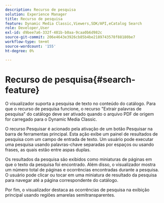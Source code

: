 ```yaml
---
description: Recurso de pesquisa
solution: Experience Manager
title: Recurso de pesquisa
feature: Dynamic Media Classic,Viewers,SDK/API,eCatalog Search
role: Developer,User
exl-id: d9bee7a6-332f-481b-b0aa-9caa0b6d982c
source-git-commit: 206e4643e3926cb85b4be2189743578f88180be7
workflow-type: tm+mt
source-wordcount: '155'
ht-degree: 0%

---
```


# Recurso de pesquisa{#search-feature}

O visualizador suporta a pesquisa de texto no conteúdo do catálogo. Para que o recurso de pesquisa funcione, o recurso &quot;Extrair palavras de pesquisa&quot; do catálogo deve ser ativado quando o arquivo PDF de origem for carregado para o Dynamic Media Classic.

O recurso Pesquisar é acionado pela ativação de um botão Pesquisar na barra de ferramentas principal. Esta ação exibe um painel de resultados de pesquisa com um campo de entrada de texto. Um usuário pode executar uma pesquisa usando palavras-chave separadas por espaços ou usando frases, as quais estão entre aspas duplas.

Os resultados da pesquisa são exibidos como miniaturas de páginas em que o texto da pesquisa foi encontrado. Além disso, o visualizador mostra um número total de páginas e ocorrências encontradas durante a pesquisa. O usuário pode clicar ou tocar em uma miniatura de resultado da pesquisa para navegar até a página correspondente do catálogo.

Por fim, o visualizador destaca as ocorrências de pesquisa na exibição principal usando regiões amarelas semitransparentes.
